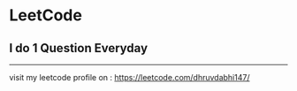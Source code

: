 # LeetCode
## I do 1 Question Everyday
*********
visit my leetcode profile on : https://leetcode.com/dhruvdabhi147/
